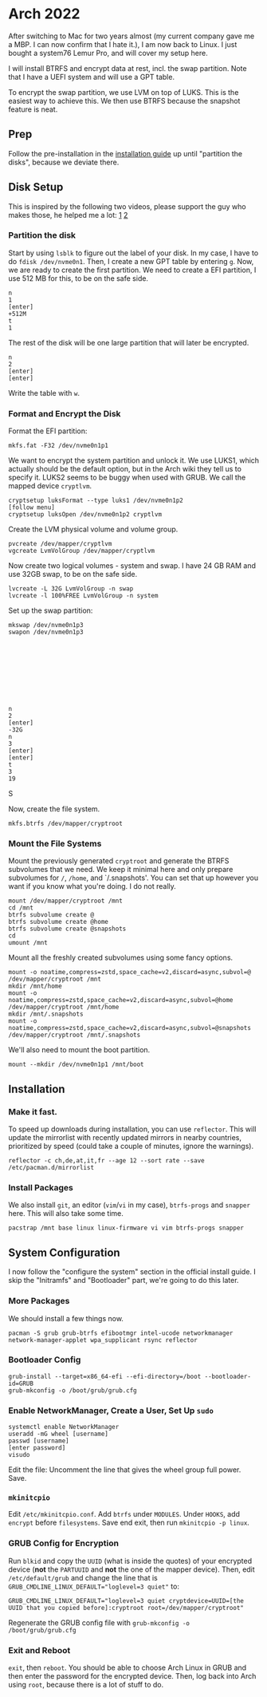 # Arch 2022

After switching to Mac for two years almost (my current company gave me a MBP. I can now confirm that I hate it.), I am now back to Linux.
I just bought a system76 Lemur Pro, and will cover my setup here.

I will install BTRFS and encrypt data at rest, incl. the swap partition. Note that I have a UEFI system and will use a GPT table.

To encrypt the swap partition, we use LVM on top of LUKS. This is the easiest way to achieve this. We then use BTRFS because the snapshot feature is neat.

## Prep

Follow the pre-installation in the [installation guide](https://wiki.archlinux.org/title/Installation_guide) up until "partition the disks", because we deviate there.

## Disk Setup

This is inspired by the following two videos, please support the guy who makes those, he helped me a lot: [1](https://www.youtube.com/watch?v=sm_fuBeaOqE) [2](https://www.youtube.com/watch?v=sm_fuBeaOqE)

### Partition the disk

Start by using `lsblk` to figure out the label of your disk. In my case, I have to do `fdisk /dev/nvme0n1`. Then, I create a new GPT table by entering `g`. Now, we are ready to create the first partition. We need to create a EFI partition, I use 512 MB for this, to be on the safe side.

    n
    1
    [enter]
    +512M
    t
    1

The rest of the disk will be one large partition that will later be encrypted.

    n
    2
    [enter]
    [enter]

Write the table with `w`.

### Format and Encrypt the Disk

Format the EFI partition:

    mkfs.fat -F32 /dev/nvme0n1p1

We want to encrypt the system partition and unlock it. We use LUKS1, which actually should be the default option, but in the Arch wiki they tell us to specify it. LUKS2 seems to be buggy when used with GRUB. We call the mapped device `cryptlvm`.

    cryptsetup luksFormat --type luks1 /dev/nvme0n1p2
    [follow menu]
    cryptsetup luksOpen /dev/nvme0n1p2 cryptlvm

Create the LVM physical volume and volume group.

    pvcreate /dev/mapper/cryptlvm
    vgcreate LvmVolGroup /dev/mapper/cryptlvm

Now create two logical volumes - system and swap. I have 24 GB RAM and use 32GB swap, to be on the safe side.

    lvcreate -L 32G LvmVolGroup -n swap
    lvcreate -l 100%FREE LvmVolGroup -n system

Set up the swap partition:

    mkswap /dev/nvme0n1p3
    swapon /dev/nvme0n1p3







    


    n
    2
    [enter]
    -32G
    n
    3
    [enter]
    [enter]
    t
    3
    19


  

    
S

    
Now, create the file system.

    mkfs.btrfs /dev/mapper/cryptroot
    
### Mount the File Systems

Mount the previously generated `cryptroot` and generate the BTRFS subvolumes that we need. We keep it minimal here and only prepare subvolumes for `/`, `/home`, and `/.snapshots'.
You can set that up however you want if you know what you're doing. I do not really.

    mount /dev/mapper/cryptroot /mnt
    cd /mnt
    btrfs subvolume create @
    btrfs subvolume create @home
    btrfs subvolume create @snapshots
    cd
    umount /mnt
    
Mount all the freshly created subvolumes using some fancy options.

    mount -o noatime,compress=zstd,space_cache=v2,discard=async,subvol=@ /dev/mapper/cryptroot /mnt
    mkdir /mnt/home
    mount -o noatime,compress=zstd,space_cache=v2,discard=async,subvol=@home /dev/mapper/cryptroot /mnt/home
    mkdir /mnt/.snapshots
    mount -o noatime,compress=zstd,space_cache=v2,discard=async,subvol=@snapshots /dev/mapper/cryptroot /mnt/.snapshots
    
We'll also need to mount the boot partition.

    mount --mkdir /dev/nvme0n1p1 /mnt/boot

## Installation

### Make it fast.

To speed up downloads during installation, you can use `reflector`.
This will update the mirrorlist with recently updated mirrors in nearby countries, prioritized by speed (could take a couple of minutes, ignore the warnings).

    reflector -c ch,de,at,it,fr --age 12 --sort rate --save /etc/pacman.d/mirrorlist

### Install Packages

We also install `git`, an editor (`vim`/`vi` in my case), `btrfs-progs` and `snapper` here. This will also take some time.

    pacstrap /mnt base linux linux-firmware vi vim btrfs-progs snapper
    
## System Configuration

I now follow the "configure the system" section in the official install guide.
I skip the "Initramfs" and "Bootloader" part, we're going to do this later.

### More Packages

We should install a few things now.

    pacman -S grub grub-btrfs efibootmgr intel-ucode networkmanager network-manager-applet wpa_supplicant rsync reflector
    
### Bootloader Config

    grub-install --target=x86_64-efi --efi-directory=/boot --bootloader-id=GRUB
    grub-mkconfig -o /boot/grub/grub.cfg

### Enable NetworkManager, Create a User, Set Up `sudo`

    systemctl enable NetworkManager
    useradd -mG wheel [username]
    passwd [username]
    [enter password]
    visudo
    
Edit the file: Uncomment the line that gives the wheel group full power. Save.

### `mkinitcpio`

Edit `/etc/mkinitcpio.conf`. Add `btrfs` under `MODULES`. Under `HOOKS`, add `encrypt` before `filesystems`.
Save end exit, then run `mkinitcpio -p linux`.

### GRUB Config for Encryption

Run `blkid` and copy the `UUID` (what is inside the quotes) of your encrypted device (**not** the `PARTUUID` and **not** the one of the mapper device).
Then, edit `/etc/default/grub` and change the line that is `GRUB_CMDLINE_LINUX_DEFAULT="loglevel=3 quiet"` to:

    GRUB_CMDLINE_LINUX_DEFAULT="loglevel=3 quiet cryptdevice=UUID=[the UUID that you copied before]:cryptroot root=/dev/mapper/cryptroot"

Regenerate the GRUB config file with `grub-mkconfig -o /boot/grub/grub.cfg`

### Exit and Reboot

`exit`, then `reboot`. You should be able to choose Arch Linux in GRUB and then enter the password for the encrypted device. Then, log back into Arch using `root`, because there is a lot of stuff to do.


